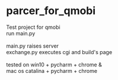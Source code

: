 # parcer_for_qmobi
Test project for qmobi<br>
run main.py<br>
<br>
main.py raises server<br>
exchange.py executes cgi and build's page<br>
<br>
tested on win10 + pycharm + chrome &<br>
mac os catalina + pycharm + chrome
